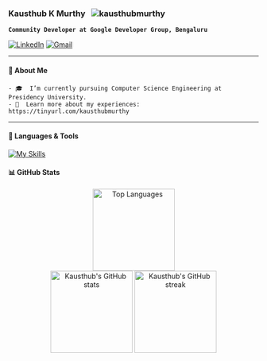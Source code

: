 <h3>Kausthub K Murthy  &nbsp;
  <img src="https://komarev.com/ghpvc/?username=kausthubmurthy&label=Profile%20views&color=0e75b6&style=flat" alt="kausthubmurthy" />
</h3>

**`Community Developer at Google Developer Group, Bengaluru`**

[![LinkedIn](https://skillicons.dev/icons?i=linkedin)](https://www.linkedin.com/in/kausthub-murthy)
[![Gmail](https://skillicons.dev/icons?i=gmail)](mailto:kausthub.murthy@gmail.com)



---

#### 🚀 About Me
```
- 🎓  I’m currently pursuing Computer Science Engineering at Presidency University.  
- 📄  Learn more about my experiences: https://tinyurl.com/kausthubmurthy
```

---

#### 🧰 Languages & Tools

[![My Skills](https://skillicons.dev/icons?i=c,cpp,cs,python,matlab,opencv,java,spring,bash,linux,html,css,javascript,php,nodejs,express,react,postman,git,github,docker,kubernetes,mysql,postgresql,mongodb,aws,gcp,figma,raspberrypi,arduino&perline=10)](https://skillicons.dev)



#### 📊 GitHub Stats

<div align="center">
  <img src="https://github-readme-stats.vercel.app/api/top-langs/?username=kausthubmurthy&layout=compact&theme=github_dark" alt="Top Languages" height="165"/>
</div>
<div align="center">
  <img src="https://github-readme-stats.vercel.app/api?username=kausthubmurthy&show_icons=true&theme=github_dark" alt="Kausthub's GitHub stats" height="165"/>
  <img src="https://github-readme-streak-stats.herokuapp.com/?user=kausthubmurthy&theme=github_dark" alt="Kausthub's GitHub streak" height="165"/>
</div>



</div>
